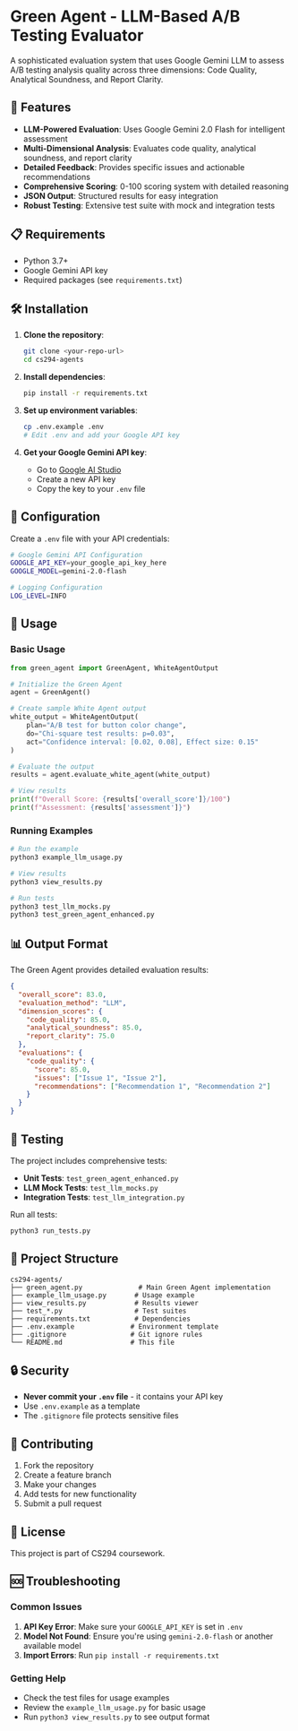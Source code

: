 # Green Agent - LLM-Based A/B Testing Evaluator

A sophisticated evaluation system that uses Google Gemini LLM to assess A/B testing analysis quality across three dimensions: Code Quality, Analytical Soundness, and Report Clarity.

## 🚀 Features

- **LLM-Powered Evaluation**: Uses Google Gemini 2.0 Flash for intelligent assessment
- **Multi-Dimensional Analysis**: Evaluates code quality, analytical soundness, and report clarity
- **Detailed Feedback**: Provides specific issues and actionable recommendations
- **Comprehensive Scoring**: 0-100 scoring system with detailed reasoning
- **JSON Output**: Structured results for easy integration
- **Robust Testing**: Extensive test suite with mock and integration tests

## 📋 Requirements

- Python 3.7+
- Google Gemini API key
- Required packages (see `requirements.txt`)

## 🛠️ Installation

1. **Clone the repository**:
   ```bash
   git clone <your-repo-url>
   cd cs294-agents
   ```

2. **Install dependencies**:
   ```bash
   pip install -r requirements.txt
   ```

3. **Set up environment variables**:
   ```bash
   cp .env.example .env
   # Edit .env and add your Google API key
   ```

4. **Get your Google Gemini API key**:
   - Go to [Google AI Studio](https://makersuite.google.com/app/apikey)
   - Create a new API key
   - Copy the key to your `.env` file

## 🔧 Configuration

Create a `.env` file with your API credentials:

```bash
# Google Gemini API Configuration
GOOGLE_API_KEY=your_google_api_key_here
GOOGLE_MODEL=gemini-2.0-flash

# Logging Configuration
LOG_LEVEL=INFO
```

## 📖 Usage

### Basic Usage

```python
from green_agent import GreenAgent, WhiteAgentOutput

# Initialize the Green Agent
agent = GreenAgent()

# Create sample White Agent output
white_output = WhiteAgentOutput(
    plan="A/B test for button color change",
    do="Chi-square test results: p=0.03",
    act="Confidence interval: [0.02, 0.08], Effect size: 0.15"
)

# Evaluate the output
results = agent.evaluate_white_agent(white_output)

# View results
print(f"Overall Score: {results['overall_score']}/100")
print(f"Assessment: {results['assessment']}")
```

### Running Examples

```bash
# Run the example
python3 example_llm_usage.py

# View results
python3 view_results.py

# Run tests
python3 test_llm_mocks.py
python3 test_green_agent_enhanced.py
```

## 📊 Output Format

The Green Agent provides detailed evaluation results:

```json
{
  "overall_score": 83.0,
  "evaluation_method": "LLM",
  "dimension_scores": {
    "code_quality": 85.0,
    "analytical_soundness": 85.0,
    "report_clarity": 75.0
  },
  "evaluations": {
    "code_quality": {
      "score": 85.0,
      "issues": ["Issue 1", "Issue 2"],
      "recommendations": ["Recommendation 1", "Recommendation 2"]
    }
  }
}
```

## 🧪 Testing

The project includes comprehensive tests:

- **Unit Tests**: `test_green_agent_enhanced.py`
- **LLM Mock Tests**: `test_llm_mocks.py`
- **Integration Tests**: `test_llm_integration.py`

Run all tests:
```bash
python3 run_tests.py
```

## 📁 Project Structure

```
cs294-agents/
├── green_agent.py              # Main Green Agent implementation
├── example_llm_usage.py       # Usage example
├── view_results.py            # Results viewer
├── test_*.py                  # Test suites
├── requirements.txt           # Dependencies
├── .env.example              # Environment template
├── .gitignore                # Git ignore rules
└── README.md                 # This file
```

## 🔒 Security

- **Never commit your `.env` file** - it contains your API key
- Use `.env.example` as a template
- The `.gitignore` file protects sensitive files

## 🤝 Contributing

1. Fork the repository
2. Create a feature branch
3. Make your changes
4. Add tests for new functionality
5. Submit a pull request

## 📄 License

This project is part of CS294 coursework.

## 🆘 Troubleshooting

### Common Issues

1. **API Key Error**: Make sure your `GOOGLE_API_KEY` is set in `.env`
2. **Model Not Found**: Ensure you're using `gemini-2.0-flash` or another available model
3. **Import Errors**: Run `pip install -r requirements.txt`

### Getting Help

- Check the test files for usage examples
- Review the `example_llm_usage.py` for basic usage
- Run `python3 view_results.py` to see output format